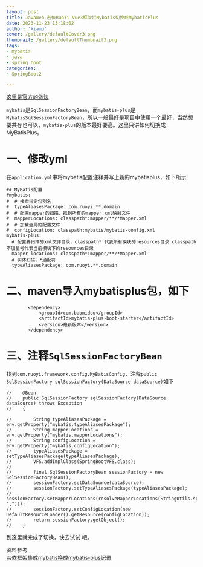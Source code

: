 ```yaml
---
layout: post
title: JavaWeb 若依RuoYi-Vue3框架将Mybatis切换成MybatisPlus
date: 2023-11-23 13:18:02
author: 'Xiamu'
cover: /gallery/defaultCover3.png
thumbnail: /gallery/defaultThumbnail3.png
tags:
- mybatis
- java
- spring boot
categories:
- SpringBoot2

---
```

[这里是官方的做法](http://doc.ruoyi.vip/ruoyi-vue/document/cjjc.html#%E9%9B%86%E6%88%90mybatisplus%E5%AE%9E%E7%8E%B0mybatis%E5%A2%9E%E5%BC%BA)

`mybatis`是`SqlSessionFactoryBean`，而`mybatis-plus`是`MybatisSqlSessionFactoryBean`，所以一般最好是项目中使用一个最好，当然想要共存也可以，`mybatis-plus`的版本最好要高。这里只讲如何切换成MyBatisPlus。

# 一、修改yml

在`application.yml`中将mybatis配置注释并写上新的mybatisplus，如下所示

```prism language-yaml
## MyBatis配置
#mybatis:
#  # 搜索指定包别名
#  typeAliasesPackage: com.ruoyi.**.domain
#  # 配置mapper的扫描，找到所有的mapper.xml映射文件
#  mapperLocations: classpath*:mapper/**/*Mapper.xml
#  # 加载全局的配置文件
#  configLocation: classpath:mybatis/mybatis-config.xml
mybatis-plus:
  # 配置要扫描的xml文件目录，classpath* 代表所有模块的resources目录 classpath 不加星号代表当前模块下的resources目录
  mapper-locations: classpath*:mapper/**/*Mapper.xml
  # 实体扫描，*通配符
  typeAliasesPackage: com.ruoyi.**.domain
```

# 二、maven导入mybatisplus包，如下

```prism language-xml
        <dependency>
            <groupId>com.baomidou</groupId>
            <artifactId>mybatis-plus-boot-starter</artifactId>
            <version>最新版本</version>
        </dependency>
```

# 三、注释`SqlSessionFactoryBean`

找到`com.ruoyi.framework.config.MyBatisConfig`，注释`public SqlSessionFactory sqlSessionFactory(DataSource dataSource)`如下

```prism language-java
//    @Bean
//    public SqlSessionFactory sqlSessionFactory(DataSource dataSource) throws Exception
//    {
   
//        String typeAliasesPackage = env.getProperty("mybatis.typeAliasesPackage");
//        String mapperLocations = env.getProperty("mybatis.mapperLocations");
//        String configLocation = env.getProperty("mybatis.configLocation");
//        typeAliasesPackage = setTypeAliasesPackage(typeAliasesPackage);
//        VFS.addImplClass(SpringBootVFS.class);
//
//        final SqlSessionFactoryBean sessionFactory = new SqlSessionFactoryBean();
//        sessionFactory.setDataSource(dataSource);
//        sessionFactory.setTypeAliasesPackage(typeAliasesPackage);
//        sessionFactory.setMapperLocations(resolveMapperLocations(StringUtils.split(mapperLocations, ",")));
//        sessionFactory.setConfigLocation(new DefaultResourceLoader().getResource(configLocation));
//        return sessionFactory.getObject();
//    }
```

到这里就完成了切换，快去试试 吧。

资料参考  
[若依框架集成mybatis换成mybatis-plus记录](https://juejin.cn/post/7203546909326786621)
